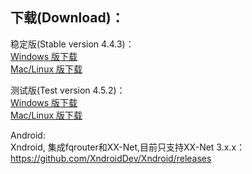 
## 下载(Download)：
稳定版(Stable version 4.4.3)：  
[Windows 版下载](https://github.com/XX-net/XX-Net/releases/download/4.4.3/XX-Net-windows-4.4.3.7z)   
[Mac/Linux 版下载](https://github.com/XX-net/XX-Net/archive/4.4.3.zip)  


测试版(Test version 4.5.2)：  
[Windows 版下载](https://github.com/XX-net/XX-Net/releases/download/4.5.2/XX-Net-windows-4.5.2.7z)   
[Mac/Linux 版下载](https://github.com/XX-net/XX-Net/archive/4.5.2.zip)  


Android:  
Xndroid, 集成fqrouter和XX-Net,目前只支持XX-Net 3.x.x：
https://github.com/XndroidDev/Xndroid/releases
